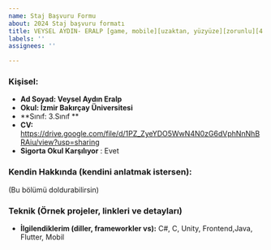 ```yaml
---
name: Staj Başvuru Formu
about: 2024 Staj başvuru formatı
title: VEYSEL AYDIN- ERALP [game, mobile][uzaktan, yüzyüze][zorunlu][4 hafta]
labels: ''
assignees: ''

---
```


### Kişisel:

- **Ad Soyad: Veysel Aydın Eralp**
- **Okul: İzmir Bakırçay Üniversitesi**
- **Sınıf: 3.Sınıf **
- **CV:** https://drive.google.com/file/d/1PZ_ZyeYDO5WwN4N0zG6dVphNnNhBRAiu/view?usp=sharing
- **Sigorta Okul Karşılıyor** : Evet

### Kendin Hakkında (kendini anlatmak istersen):

(Bu bölümü doldurabilirsin)

### Teknik (Örnek projeler, linkleri ve detayları)

- **İlgilendiklerim (diller, frameworkler vs):**   C#, C, Unity, Frontend,Java, Flutter, Mobil
